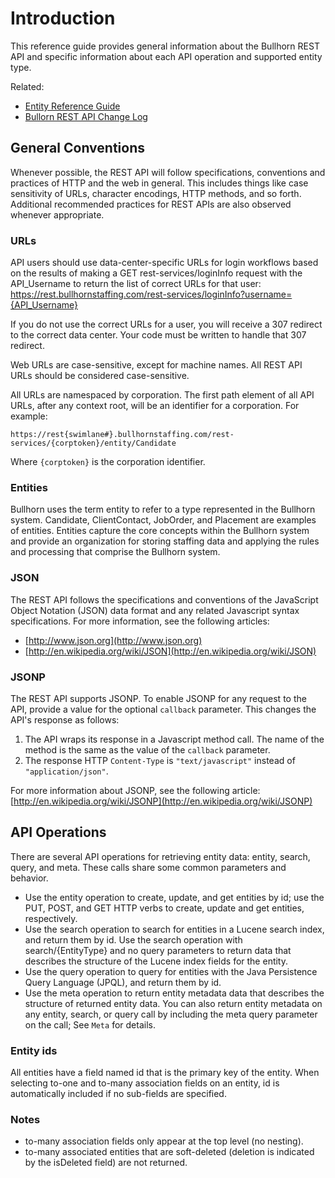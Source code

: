 # Introduction

This reference guide provides general information about the Bullhorn REST API and specific information about each API operation and supported entity type.

Related:

* [Entity Reference Guide](./entityref.html)
* [Bullorn REST API Change Log](./changelog.html)

## General Conventions

Whenever possible, the REST API will follow specifications, conventions and practices of HTTP and the web in general. This includes things like case sensitivity of URLs, character encodings, HTTP methods, and so forth. Additional recommended practices for REST APIs are also observed whenever appropriate.

### URLs

API users should use data-center-specific URLs for login workflows based on the results of making a GET rest-services/loginInfo request with the API_Username to return the list of correct URLs for that user:
https://rest.bullhornstaffing.com/rest-services/loginInfo?username={API_Username}

If you do not use the correct URLs for a user, you will receive a 307 redirect to the correct data center. Your code must be written to handle that 307 redirect.


Web URLs are case-sensitive, except for machine names. All REST API URLs should be considered case-sensitive.

All URLs are namespaced by corporation. The first path element of all API URLs, after any context root, will be an identifier for a corporation. For example:

`https://rest{swimlane#}.bullhornstaffing.com/rest-services/{corptoken}/entity/Candidate`

Where `{corptoken}` is the corporation identifier.

### Entities
Bullhorn uses the term entity to refer to a type represented in the Bullhorn system. Candidate, ClientContact, JobOrder, and Placement are examples of entities. Entities capture the core concepts within the Bullhorn system and provide an organization for storing staffing data and applying the rules and processing that comprise the Bullhorn system.

### JSON

The REST API follows the specifications and conventions of the JavaScript Object Notation (JSON) data format and any related Javascript syntax specifications. For more information, see the following articles:

*   [http://www.json.org](http://www.json.org)
*   [http://en.wikipedia.org/wiki/JSON](http://en.wikipedia.org/wiki/JSON)

### JSONP
The REST API supports JSONP. To enable JSONP for any request to the API, provide a value for the optional `callback` parameter. This changes the API's response as follows:

1.   The API wraps its response in a Javascript method call. The name of the method is the same as the value of the `callback` parameter.
2.   The response HTTP `Content-Type` is `"text/javascript"` instead of `"application/json"`.

For more information about JSONP, see the following article: [http://en.wikipedia.org/wiki/JSONP](http://en.wikipedia.org/wiki/JSONP)

## API Operations
There are several API operations for retrieving entity data: entity, search, query, and meta. These calls share some common parameters and behavior.

* Use the entity operation to create, update, and get entities by id; use the PUT, POST, and GET HTTP verbs to create, update and get entities, respectively.
* Use the search operation to search for entities in a Lucene search index, and return them by id. Use the search operation with search/{EntityType} and no query parameters to return data that describes the structure of the Lucene index fields for the entity.
* Use the query operation to query for entities with the Java Persistence Query Language (JPQL), and return them by id.
* Use the meta operation to return entity metadata data that describes the structure of returned entity data. You can also return entity metadata on any entity, search, or query call by including the meta query parameter on the call; See `Meta` for details.

### Entity ids
All entities have a field named id that is the primary key of the entity. When selecting to-one and to-many association fields on an  entity, id is automatically included if no sub-fields are specified.

### Notes
* to-many association fields only appear at the top level (no nesting).
* to-many associated entities that are soft-deleted (deletion is indicated by the isDeleted field) are not returned.

